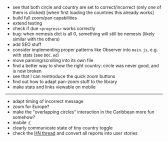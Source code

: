 * see that both circle and country are set to correct/incorrect (only one of them is clicked) [when first loading the countries this already works]
* build full zoom/pan capabilities
* extend testing
* check if due `<progress>` works correctly
* bug: when nemesis dict is all 0, something will still be nemesis (likely similar with the others)
* add SEO stuff
* consider implementing proper patterns like Observer into `main.js`, e.g. with stats (see `DOC.md`)
* move panning/scrolling into its own file
* find a better way to show the right country: circle was never good, and is now broken
* see that I can reintroduce the quick zoom buttons
* find out how to adapt pan-zoom stuff to the library
* make stats and links viewable on mobile

---

* adapt timing of incorrect message
* zoom for Europe?
* make the "overlapping circles" interaction in the Caribbean more fun somehow?
* mobile :(
* clearly communicate state of tiny country toggle
* check the [HN thread](https://news.ycombinator.com/item?id=36913829) and convert all reports into user stories